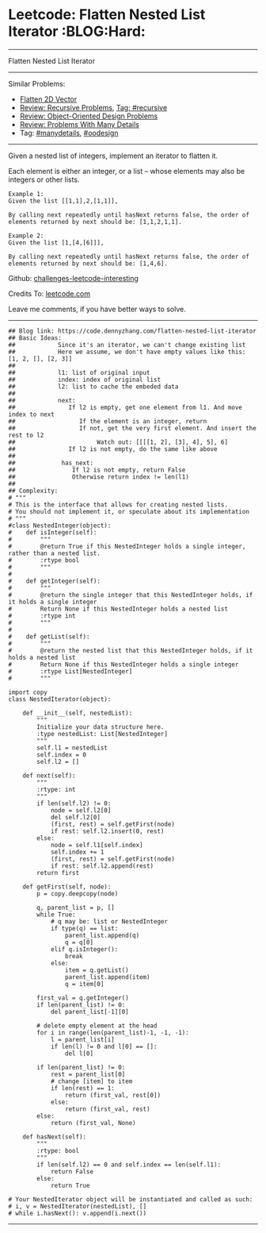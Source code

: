 # Leetcode: Flatten Nested List Iterator     :BLOG:Hard:


---

Flatten Nested List Iterator  

---

Similar Problems:  
-   [Flatten 2D Vector](https://code.dennyzhang.com/flatten-2d-vector)
-   [Review: Recursive Problems](https://code.dennyzhang.com/review-recursive), [Tag: #recursive](https://code.dennyzhang.com/tag/recursive)
-   [Review: Object-Oriented Design Problems](https://code.dennyzhang.com/review-oodesign)
-   [Review: Problems With Many Details](https://code.dennyzhang.com/review-manydetails)
-   Tag: [#manydetails](https://code.dennyzhang.com/tag/manydetails), [#oodesign](https://code.dennyzhang.com/tag/oodesign)

---

Given a nested list of integers, implement an iterator to flatten it.  

Each element is either an integer, or a list &#x2013; whose elements may also be integers or other lists.  

    Example 1:
    Given the list [[1,1],2,[1,1]],
    
    By calling next repeatedly until hasNext returns false, the order of elements returned by next should be: [1,1,2,1,1].

    Example 2:
    Given the list [1,[4,[6]]],
    
    By calling next repeatedly until hasNext returns false, the order of elements returned by next should be: [1,4,6].

Github: [challenges-leetcode-interesting](https://github.com/DennyZhang/challenges-leetcode-interesting/tree/master/flatten-nested-list-iterator)  

Credits To: [leetcode.com](https://leetcode.com/problems/flatten-nested-list-iterator/description/)  

Leave me comments, if you have better ways to solve.  

---

    ## Blog link: https://code.dennyzhang.com/flatten-nested-list-iterator
    ## Basic Ideas:
    ##            Since it's an iterator, we can't change existing list
    ##            Here we assume, we don't have empty values like this: [1, 2, [], [2, 3]]
    ##
    ##            l1: list of original input
    ##            index: index of original list
    ##            l2: list to cache the embeded data
    ##
    ##            next:
    ##               If l2 is empty, get one element from l1. And move index to next
    ##                  If the element is an integer, return
    ##                  If not, get the very first element. And insert the rest to l2
    ##                       Watch out: [[[[1, 2], [3], 4], 5], 6]
    ##               If l2 is not empty, do the same like above
    ##
    ##             has_next:
    ##                If l2 is not empty, return False
    ##                Otherwise return index != len(l1)
    ##
    ## Complexity:
    # """
    # This is the interface that allows for creating nested lists.
    # You should not implement it, or speculate about its implementation
    # """
    #class NestedInteger(object):
    #    def isInteger(self):
    #        """
    #        @return True if this NestedInteger holds a single integer, rather than a nested list.
    #        :rtype bool
    #        """
    #
    #    def getInteger(self):
    #        """
    #        @return the single integer that this NestedInteger holds, if it holds a single integer
    #        Return None if this NestedInteger holds a nested list
    #        :rtype int
    #        """
    #
    #    def getList(self):
    #        """
    #        @return the nested list that this NestedInteger holds, if it holds a nested list
    #        Return None if this NestedInteger holds a single integer
    #        :rtype List[NestedInteger]
    #        """
    
    import copy
    class NestedIterator(object):
    
        def __init__(self, nestedList):
            """
            Initialize your data structure here.
            :type nestedList: List[NestedInteger]
            """
            self.l1 = nestedList
            self.index = 0
            self.l2 = []
    
        def next(self):
            """
            :rtype: int
            """
            if len(self.l2) != 0:
                node = self.l2[0]
                del self.l2[0]
                (first, rest) = self.getFirst(node)
                if rest: self.l2.insert(0, rest)
            else:
                node = self.l1[self.index]
                self.index += 1
                (first, rest) = self.getFirst(node)
                if rest: self.l2.append(rest)
            return first
    
        def getFirst(self, node):
            p = copy.deepcopy(node)
    
            q, parent_list = p, []
            while True:
                # q may be: list or NestedInteger
                if type(q) == list:
                    parent_list.append(q)
                    q = q[0]
                elif q.isInteger():
                    break
                else:
                    item = q.getList()
                    parent_list.append(item)
                    q = item[0]
    
            first_val = q.getInteger()
            if len(parent_list) != 0:
                del parent_list[-1][0]
    
            # delete empty element at the head
            for i in range(len(parent_list)-1, -1, -1):
                l = parent_list[i]
                if len(l) != 0 and l[0] == []:
                    del l[0]
    
            if len(parent_list) != 0:
                rest = parent_list[0]
                # change [item] to item
                if len(rest) == 1:
                    return (first_val, rest[0])
                else:
                    return (first_val, rest)
            else:
                return (first_val, None)
    
        def hasNext(self):
            """
            :rtype: bool
            """
            if len(self.l2) == 0 and self.index == len(self.l1):
                return False
            else:
                return True
    
    # Your NestedIterator object will be instantiated and called as such:
    # i, v = NestedIterator(nestedList), []
    # while i.hasNext(): v.append(i.next())

---